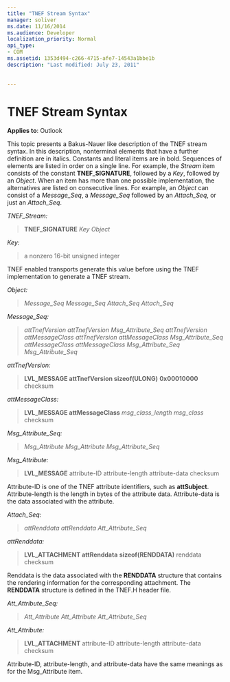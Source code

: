 ```yaml
---
title: "TNEF Stream Syntax"
manager: soliver
ms.date: 11/16/2014
ms.audience: Developer
localization_priority: Normal
api_type:
- COM
ms.assetid: 1353d494-c266-4715-afe7-14543a1bbe1b
description: "Last modified: July 23, 2011"
 
 
---
```


# TNEF Stream Syntax

  
  
**Applies to**: Outlook 
  
This topic presents a Bakus-Nauer like description of the TNEF stream syntax. In this description, nonterminal elements that have a further definition are in italics. Constants and literal items are in bold. Sequences of elements are listed in order on a single line. For example, the  _Stream_ item consists of the constant **TNEF_SIGNATURE**, followed by a  _Key_, followed by an  _Object_. When an item has more than one possible implementation, the alternatives are listed on consecutive lines. For example, an  _Object_ can consist of a  _Message_Seq_, a  _Message_Seq_ followed by an  _Attach_Seq_, or just an  _Attach_Seq_.
  
 _TNEF_Stream:_
  
> **TNEF_SIGNATURE** _Key_ _Object_
    
 _Key:_
  
> a nonzero 16-bit unsigned integer
    
TNEF enabled transports generate this value before using the TNEF implementation to generate a TNEF stream.
  
 _Object:_
  
>  _Message_Seq Message_Seq Attach_Seq Attach_Seq_
    
 _Message_Seq:_
  
>  _attTnefVersion attTnefVersion Msg_Attribute_Seq attTnefVersion attMessageClass attTnefVersion attMessageClass Msg_Attribute_Seq attMessageClass attMessageClass Msg_Attribute_Seq Msg_Attribute_Seq_
    
 _attTnefVersion:_
  
> **LVL_MESSAGE attTnefVersion sizeof(ULONG)** **0x00010000** checksum 
    
 _attMessageClass:_
  
> **LVL_MESSAGE attMessageClass** _msg_class_length msg_class_ checksum 
    
 _Msg_Attribute_Seq:_
  
>  _Msg_Attribute Msg_Attribute Msg_Attribute_Seq_
    
 _Msg_Attribute:_
  
> **LVL_MESSAGE** attribute-ID attribute-length attribute-data checksum 
    
Attribute-ID is one of the TNEF attribute identifiers, such as **attSubject**. Attribute-length is the length in bytes of the attribute data. Attribute-data is the data associated with the attribute.
  
 _Attach_Seq:_
  
>  _attRenddata attRenddata Att_Attribute_Seq_
    
 _attRenddata:_
  
> **LVL_ATTACHMENT attRenddata** **sizeof(RENDDATA)** renddata checksum 
    
Renddata is the data associated with the **RENDDATA** structure that contains the rendering information for the corresponding attachment. The **RENDDATA** structure is defined in the TNEF.H header file. 
  
 _Att_Attribute_Seq:_
  
>  _Att_Attribute Att_Attribute Att_Attribute_Seq_
    
 _Att_Attribute:_
  
> **LVL_ATTACHMENT** attribute-ID attribute-length attribute-data checksum 
    
Attribute-ID, attribute-length, and attribute-data have the same meanings as for the Msg_Attribute item.
  

